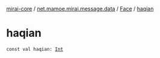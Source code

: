 [mirai-core](../../index.md) / [net.mamoe.mirai.message.data](../index.md) / [Face](index.md) / [haqian](./haqian.md)

# haqian

`const val haqian: `[`Int`](https://kotlinlang.org/api/latest/jvm/stdlib/kotlin/-int/index.html)